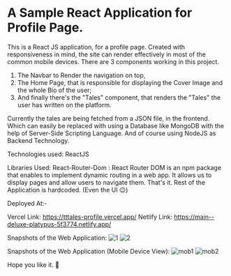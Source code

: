 # A Sample React Application for Profile Page.

This is a React JS application, for a profile page. Created with responsiveness in mind, the site can render effectively in most of the common mobile devices. 
There are 3 components working in this project. 
1. The Navbar to Render the navigation on top,
2. The Home Page, that is responsible for displaying the Cover Image and the whole Bio of the user;
3. And finally there's the "Tales" component, that renders the "Tales" the user has written on the platform.

Currently the tales are being fetched from a JSON file, in the frontend. Which can easily be replaced with using a Database like MongoDB with the help of Server-Side Scripting Language. And of course using NodeJS as Backend Technology.

Technologies used: 
ReactJS 

Libraries Used:
React-Router-Dom : React Router DOM is an npm package that enables to implement dynamic routing in a web app. It allows us to display pages and allow users to navigate them.
That's it. Rest of the Application is hardcoded. (Even the UI 😉)

Deployed At:- 

Vercel Link: https://tttales-profile.vercel.app/
Netlify Link: https://main--deluxe-platypus-5f3774.netlify.app/

Snapshots of the Web Application:
![1](https://github.com/Akash-1612/tttales-profile/assets/73643555/31448e6d-8a5b-405a-9635-fa97e611ead5)
![2](https://github.com/Akash-1612/tttales-profile/assets/73643555/993de2ea-9d9b-4f82-a4b7-4185d10422cc)

Snapshots of the Web Application (Mobile Device View):
![mob1](https://github.com/Akash-1612/tttales-profile/assets/73643555/7f328bfc-1b19-48c6-b4e9-d4e5baeec47b)
![mob2](https://github.com/Akash-1612/tttales-profile/assets/73643555/fea37cfb-4b92-46ff-b17d-85e849446746)


Hope you like it. 🫡